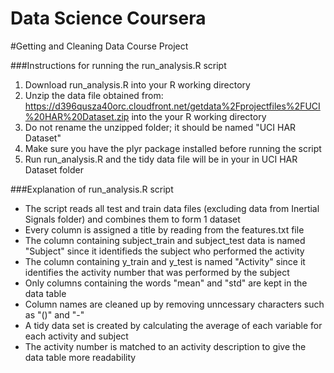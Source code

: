 Data Science Coursera
===================
#Getting and Cleaning Data Course Project

###Instructions for running the run_analysis.R script
1. Download run_analysis.R into your R working directory
2. Unzip the data file obtained from: https://d396qusza40orc.cloudfront.net/getdata%2Fprojectfiles%2FUCI%20HAR%20Dataset.zip into the your R working directory
3. Do not rename the unzipped folder; it should be named "UCI HAR Dataset"
4. Make sure you have the plyr package installed before running the script
5. Run run_analysis.R and the tidy data file will be in your in UCI HAR Dataset folder

###Explanation of run_analysis.R script
- The script reads all test and train data files (excluding data from Inertial Signals folder) and combines them to form 1 dataset
- Every column is assigned a title by reading from the features.txt file
- The column containing subject_train and subject_test data is named "Subject" since it identifieds the subject who performed the activity
- The column containing y_train and y_test is named "Activity" since it identifies the activity number that was performed by the subject
- Only columns containing the words "mean" and "std" are kept in the data table
- Column names are cleaned up by removing unncessary characters such as "()" and "-"
- A tidy data set is created by calculating the average of each variable for each activity and subject
- The activity number is matched to an activity description to give the data table more readability